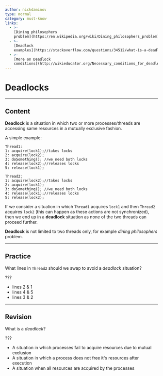 ```yaml
---
author: nickdaminov
type: normal
category: must-know
links:
  - >-
    [Dining philosophers
    problem](https://en.wikipedia.org/wiki/Dining_philosophers_problem){website}
  - >-
    [Deadlock
    examples](https://stackoverflow.com/questions/34512/what-is-a-deadlock){website}
  - >-
    [More on Deadlock
    conditions](http://wikieducator.org/Necessary_conditions_for_deadlock){website}
---
```


# Deadlocks


---

## Content

**Deadlock** is a situation in which two or more processes/threads are accessing same resources in a mutually exclusive fashion.

A simple example:

```plain-text
Thread1:
1: acquire(lock1);//takes locks
2: acquire(lock2);
3: doSomething(); //we need both locks
4: release(lock2);//releases locks
5: release(lock1);
```

```plain-text
Thread2:
1: acquire(lock2);//takes locks
2: acquire(lock1);
3: doSomething(); //we need both locks
4: release(lock1);//releases locks
5: release(lock2);
```

If we consider a situation in which `Thread1` acquires `lock1` and then `Thread2` acquires `lock2` (this can happen as these actions are not synchronized), then we end up in a **deadlock** situation as none of the two threads can proceed further.

**Deadlock** is not limited to two threads only, for example *dining philosophers* problem.


---

## Practice

What lines in `Thread2` should we swap to avoid a *deadlock* situation?

???

* lines 2 & 1
* lines 4 & 5
* lines 3 & 2


---

## Revision

What is a *deadlock*?

???

* A situation in which processes fail to acquire resources due to mutual exclusion
* A situation in which a process does not free it's resources after execution
* A situation when all resources are acquired by the processes
 
